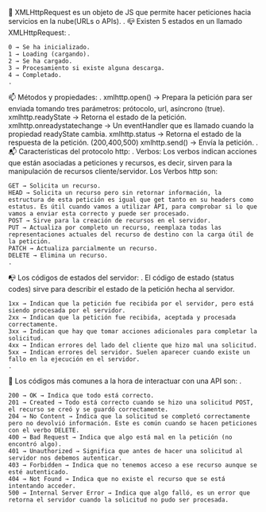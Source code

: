 📲 XMLHttpRequest es un objeto de JS que permite hacer peticiones hacia servicios en la nube(URLs o APIs).
.
📪 Existen 5 estados en un llamado XMLHttpRequest:
.

    0 → Se ha inicializado.
    1 → Loading (cargando).
    2 → Se ha cargado.
    3 → Procesamiento si existe alguna descarga.
    4 → Completado.
    .

📫 Métodos y propiedades:
.
xmlhttp.open() → Prepara la petición para ser enviada tomando tres parámetros: prótocolo, url, asíncrono (true).
xmlhttp.readyState → Retorna el estado de la petición.
xmlhttp.onreadystatechange → Un eventHandler que es llamado cuando la propiedad readyState cambia.
xmlhttp.status → Retorna el estado de la respuesta de la petición. (200,400,500)
xmlhttp.send() → Envía la petición.
.
📬 Características del protocolo http:
.
Verbos: Los verbos indican acciones que están asociadas a peticiones y recursos, es decir, sirven para la manipulación de recursos cliente/servidor. Los Verbos http son:

    GET → Solicita un recurso.
    HEAD → Solicita un recurso pero sin retornar información, la estructura de esta petición es igual que get tanto en su headers como estatus. Es útil cuando vamos a utilizar API, para comprobar si lo que vamos a enviar esta correcto y puede ser procesado.
    POST → Sirve para la creación de recursos en el servidor.
    PUT → Actualiza por completo un recurso, reemplaza todas las representaciones actuales del recurso de destino con la carga útil de la petición.
    PATCH → Actualiza parcialmente un recurso.
    DELETE → Elimina un recurso.
    .

📭 Los códigos de estados del servidor:
.
El código de estado (status codes) sirve para describir el estado de la petición hecha al servidor.

    1xx → Indican que la petición fue recibida por el servidor, pero está siendo procesada por el servidor.
    2xx → Indican que la petición fue recibida, aceptada y procesada correctamente.
    3xx → Indican que hay que tomar acciones adicionales para completar la solicitud.
    4xx → Indican errores del lado del cliente que hizo mal una solicitud.
    5xx → Indican errores del servidor. Suelen aparecer cuando existe un fallo en la ejecución en el servidor.
    .

📧 Los códigos más comunes a la hora de interactuar con una API son:
.

    200 → OK → Indica que todo está correcto.
    201 → Created → Todo está correcto cuando se hizo una solicitud POST, el recurso se creó y se guardó correctamente.
    204 → No Content → Indica que la solicitud se completó correctamente pero no devolvió información. Este es común cuando se hacen peticiones con el verbo DELETE.
    400 → Bad Request → Indica que algo está mal en la petición (no encontró algo).
    401 → Unauthorized → Significa que antes de hacer una solicitud al servidor nos debemos autenticar.
    403 → Forbidden → Indica que no tenemos acceso a ese recurso aunque se esté autenticado.
    404 → Not Found → Indica que no existe el recurso que se está intentando acceder.
    500 → Internal Server Error → Indica que algo falló, es un error que retorna el servidor cuando la solicitud no pudo ser procesada.